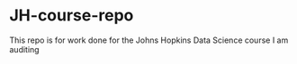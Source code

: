 # JH-course-repo
This repo is for work done for the Johns Hopkins Data Science course I am auditing
